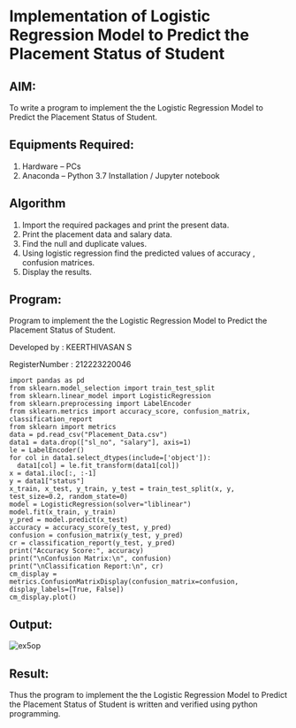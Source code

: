 # Implementation of Logistic Regression Model to Predict the Placement Status of Student

## AIM:
To write a program to implement the the Logistic Regression Model to Predict the Placement Status of Student.

## Equipments Required:
1. Hardware – PCs
2. Anaconda – Python 3.7 Installation / Jupyter notebook

## Algorithm
1. Import the required packages and print the present data.
2. Print the placement data and salary data.
3. Find the null and duplicate values.
4. Using logistic regression find the predicted values of accuracy , confusion matrices.
5. Display the results.

## Program:

Program to implement the the Logistic Regression Model to Predict the Placement Status of Student.

Developed by : KEERTHIVASAN S

RegisterNumber : 212223220046

```
import pandas as pd
from sklearn.model_selection import train_test_split
from sklearn.linear_model import LogisticRegression
from sklearn.preprocessing import LabelEncoder
from sklearn.metrics import accuracy_score, confusion_matrix, classification_report
from sklearn import metrics
data = pd.read_csv("Placement_Data.csv")
data1 = data.drop(["sl_no", "salary"], axis=1)
le = LabelEncoder()
for col in data1.select_dtypes(include=['object']):
  data1[col] = le.fit_transform(data1[col])
x = data1.iloc[:, :-1]
y = data1["status"]
x_train, x_test, y_train, y_test = train_test_split(x, y, test_size=0.2, random_state=0)
model = LogisticRegression(solver="liblinear")
model.fit(x_train, y_train)
y_pred = model.predict(x_test)
accuracy = accuracy_score(y_test, y_pred)
confusion = confusion_matrix(y_test, y_pred)
cr = classification_report(y_test, y_pred)
print("Accuracy Score:", accuracy)
print("\nConfusion Matrix:\n", confusion)
print("\nClassification Report:\n", cr)
cm_display = metrics.ConfusionMatrixDisplay(confusion_matrix=confusion, display_labels=[True, False])
cm_display.plot()
```

## Output:

![ex5op](https://github.com/user-attachments/assets/59b671bb-42d1-4d08-8048-27b53a9eebf3)

## Result:
Thus the program to implement the the Logistic Regression Model to Predict the Placement Status of Student is written and verified using python programming.
